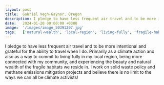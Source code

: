 ```yaml
---
layout: post
title:  Gabriel Vegh-Gaynor, Oregon
description: I pledge to have less frequent air travel and to be more intentional and grateful for the ability to travel when I do. Primarily as a climate action a...
date:   2024-01-20 00:00:00 +0300
image:  '/images/image_50391297.jpg'
tags:   ['natural-wealth', 'local-region', 'living-fully', 'fragile-habitats', 'climate-activists', 'climate-action', 'travel', 'work']
---
```

I pledge to have less frequent air travel and to be more intentional and grateful for the ability to travel when I do. Primarily as a climate action and also as a way to commit to living fully in my local region, being more connected with my community, and experiencing the beauty and natural wealth of the fragile habitats we reside in. I work on solid waste policy and methane emissions mitigation projects and believe there is no limit to the ways we can all be climate activists!

